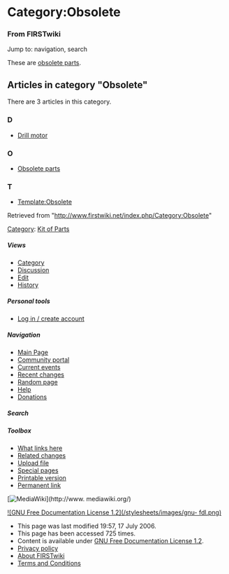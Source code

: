 # Category:Obsolete

### From FIRSTwiki

Jump to: navigation, search

These are [obsolete parts](/index.php/Obsolete_parts "Obsolete parts" ).

  

## Articles in category "Obsolete"

There are 3 articles in this category.

### D

  * [Drill motor](/index.php/Drill_motor "Drill motor" )

### O

  * [Obsolete parts](/index.php/Obsolete_parts "Obsolete parts" )

### T

  * [Template:Obsolete](/index.php/Template:Obsolete "Template:Obsolete" )

Retrieved from "<http://www.firstwiki.net/index.php/Category:Obsolete>"

[Category](/index.php?title=Special:Categories&article=Category%3AObsolete
"Special:Categories" ): [Kit of Parts](/index.php/Category:Kit_of_Parts
"Category:Kit of Parts" )

##### Views

  * [Category](/index.php/Category:Obsolete)
  * [Discussion](/index.php?title=Category_talk:Obsolete&action=edit)
  * [Edit](/index.php?title=Category:Obsolete&action=edit)
  * [History](/index.php?title=Category:Obsolete&action=history)

##### Personal tools

  * [Log in / create account](/index.php?title=Special:Userlogin&returnto=Category:Obsolete)

[](/index.php/Main_Page "Main Page" )

##### Navigation

  * [Main Page](/index.php/Main_Page)
  * [Community portal](/index.php/FIRSTwiki:Community_portal)
  * [Current events](/index.php/Current_events)
  * [Recent changes](/index.php/Special:Recentchanges)
  * [Random page](/index.php/Special:Random)
  * [Help](/index.php/Help:Contents)
  * [Donations](/index.php/FIRSTwiki:Site_support)

##### Search



##### Toolbox

  * [What links here](/index.php/Special:Whatlinkshere/Category:Obsolete)
  * [Related changes](/index.php/Special:Recentchangeslinked/Category:Obsolete)
  * [Upload file](/index.php/Special:Upload)
  * [Special pages](/index.php/Special:Specialpages)
  * [Printable version](/index.php?title=Category:Obsolete&printable=yes)
  * [Permanent link](/index.php?title=Category:Obsolete&oldid=49035)

[![MediaWiki](/skins/common/images/poweredby_mediawiki_88x31.png)](http://www.
mediawiki.org/)

[![GNU Free Documentation License 1.2](/stylesheets/images/gnu-
fdl.png)](http://www.gnu.org/copyleft/fdl.html)

  * This page was last modified 19:57, 17 July 2006.
  * This page has been accessed 725 times.
  * Content is available under [GNU Free Documentation License 1.2](http://www.gnu.org/copyleft/fdl.html "http://www.gnu.org/copyleft/fdl.html" ).
  * [Privacy policy](/index.php/FIRSTwiki:Privacy_policy "FIRSTwiki:Privacy policy" )
  * [About FIRSTwiki](/index.php/FIRSTwiki:About "FIRSTwiki:About" )
  * [Terms and Conditions](/index.php/FIRSTwiki:Terms_and_conditions "FIRSTwiki:Terms and conditions" )

